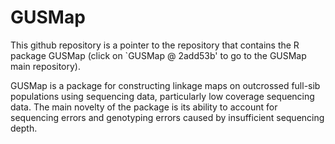 # GUSMap

This github repository is a pointer to the repository that contains the R package GUSMap (click on `GUSMap @ 2add53b' to go to the GUSMap main repository).

GUSMap is a package for constructing linkage maps on outcrossed full-sib populations using sequencing data, particularly low coverage sequencing data. The main novelty of the package is its ability to account for sequencing errors and genotyping errors caused by insufficient sequencing depth.